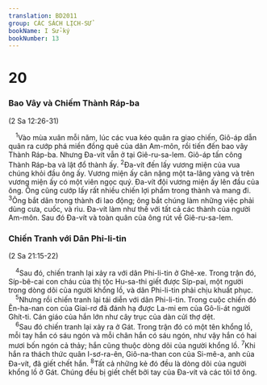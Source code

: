 ```yaml
---
translation: BD2011
group: CÁC SÁCH LỊCH-SỬ
bookName: I Sử-ký 
bookNumber: 13
---
```


<div class="title"><h1>20</h1><h3>Bao Vây và Chiếm Thành Ráp-ba</h3><p>(2 Sa 12:26-31)</p></div>
<span class="verse 1su_20_1"> <sup>1</sup>Vào mùa xuân mỗi năm, lúc các vua kéo quân ra giao chiến, Giô-áp dẫn quân ra cướp phá miền đồng quê của dân Am-môn, rồi tiến đến bao vây Thành Ráp-ba. Nhưng Ða-vít vẫn ở tại Giê-ru-sa-lem. Giô-áp tấn công Thành Ráp-ba và lật đổ thành ấy. </span>
<span class="verse 1su_20_2"><sup>2</sup>Ða-vít đến lấy vương miện của vua chúng khỏi đầu ông ấy. Vương miện ấy cân nặng một ta-lâng vàng và trên vương miện ấy có một viên ngọc quý. Ða-vít đội vương miện ấy lên đầu của ông. Ông cũng cướp lấy rất nhiều chiến lợi phẩm trong thành và mang đi. </span>
<span class="verse 1su_20_3"><sup>3</sup>Ông bắt dân trong thành đi lao động; ông bắt chúng làm những việc phải dùng cưa, cuốc, và rìu. Ða-vít làm như thế với tất cả các thành của người Am-môn. Sau đó Ða-vít và toàn quân của ông rút về Giê-ru-sa-lem.<br/></span>
<div class="title"><h3>Chiến Tranh với Dân Phi-li-tin</h3><p>(2 Sa 21:15-22)</p></div>
<span class="verse 1su_20_4"> <sup>4</sup>Sau đó, chiến tranh lại xảy ra với dân Phi-li-tin ở Ghê-xe. Trong trận đó, Síp-bê-cai con cháu của thị tộc Hu-sa-thi giết được Síp-pai, một người trong dòng dõi của người khổng lồ, và dân Phi-li-tin phải chịu khuất phục.<br/></span>
<span class="verse 1su_20_5"> <sup>5</sup>Nhưng rồi chiến tranh lại tái diễn với dân Phi-li-tin. Trong cuộc chiến đó Ên-ha-nan con của Giai-rơ đã đánh hạ được La-mi em của Gô-li-át người Ghít-ti. Cán giáo của hắn lớn như cây trục của dàn cửi thợ dệt.<br/></span>
<span class="verse 1su_20_6"> <sup>6</sup>Sau đó chiến tranh lại xảy ra ở Gát. Trong trận đó có một tên khổng lồ, mỗi tay hắn có sáu ngón và mỗi chân hắn có sáu ngón, như vậy hắn có hai mươi bốn ngón cả thảy; hắn cũng thuộc dòng dõi của người khổng lồ. </span>
<span class="verse 1su_20_7"><sup>7</sup>Khi hắn ra thách thức quân I-sơ-ra-ên, Giô-na-than con của Si-mê-a, anh của Ða-vít, đã giết chết hắn. </span>
<span class="verse 1su_20_8"><sup>8</sup>Tất cả những kẻ đó đều là dòng dõi của người khổng lồ ở Gát. Chúng đều bị giết chết bởi tay của Ða-vít và các tôi tớ ông.<br/></span>
